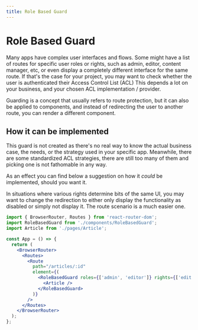 ```yaml
---
title: Role Based Guard
---
```


# Role Based Guard

Many apps have complex user interfaces and flows. Some might have a list of routes for specific user
roles or rights, such as admin, editor, content manager, etc, or even display a completely different
interface for the same route. If that's the case for your project, you may want to check whether the
user is authenticated their Access Control List (ACL)
This depends a lot on your business, and your chosen ACL implementation / provider.

Guarding is a concept that usually refers to route protection, but it can also be applied to
components, and instead of redirecting the user to another route, you can render a different
component.

## How it can be implemented

This guard is not created as there's no real way to know the actual business case, the needs, or the
strategy used in your specific app. Meanwhile, there are some standardized ACL strategies, there are
still too many of them and picking one is not fathomable in any way.

As an effect you can find below a suggestion on how it _could_ be implemented, should you want it.

In situations where various rights determine bits of the same UI, you may want to change the
redirection to either only display the functionality as disabled or simply not display it. The route
scenario is a much easier one.

```jsx
import { BrowserRouter, Routes } from 'react-router-dom';
import RoleBasedGuard from './components/RoleBasedGuard';
import Article from './pages/Article';

const App = () => {
  return (
    <BrowserRouter>
      <Routes>
        <Route
          path="/articles/:id"
          element={(
            <RoleBasedGuard roles={['admin', 'editor']} rights={['edit', 'read']}>
              <Article />
            </RoleBasedGuard>
          )}
        />
      </Routes>
    </BrowserRouter>
  );
};
```
